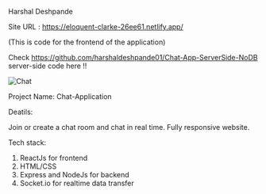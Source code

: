 Harshal Deshpande

Site URL : https://eloquent-clarke-26ee61.netlify.app/

(This is code for the frontend of the application)

Check https://github.com/harshaldeshpande01/Chat-App-ServerSide-NoDB server-side code here !!

![Chat](https://user-images.githubusercontent.com/60571252/82060514-258e9580-96e5-11ea-8bdc-e6493eecb616.png)

Project Name: Chat-Application

Deatils:

Join or create a chat room and chat in real time.
Fully responsive website.

Tech stack: 
1) ReactJs for frontend 
2) HTML/CSS 
3) Express and NodeJs for backend 
4) Socket.io for realtime data transfer


